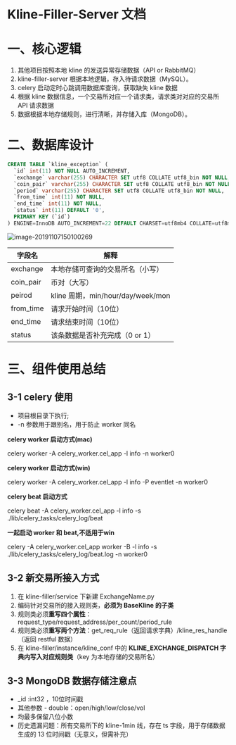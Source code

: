 # Kline-Filler-Server 文档

# 一、核心逻辑

1. 其他项目按照本地 kline 的发送异常存储数据（API or RabbitMQ）
2. kline-filler-server 根据本地逻辑，存入待请求数据（MySQL）。
3. celery 启动定时心跳调用数据库查询，获取缺失 kline 数据
4. 根据 kline 数据信息，一个交易所对应一个请求类，请求类对对应的交易所 API 请求数据
5. 数据根据本地存储规则，进行清晰，并存储入库（MongoDB）。

# 二、数据库设计

```SQL
CREATE TABLE `kline_exception` (
  `id` int(11) NOT NULL AUTO_INCREMENT,
  `exchange` varchar(255) CHARACTER SET utf8 COLLATE utf8_bin NOT NULL,
  `coin_pair` varchar(255) CHARACTER SET utf8 COLLATE utf8_bin NOT NULL,
  `period` varchar(255) CHARACTER SET utf8 COLLATE utf8_bin NOT NULL,
  `from_time` int(11) NOT NULL,
  `end_time` int(11) NOT NULL,
  `status` int(11) DEFAULT '0',
  PRIMARY KEY (`id`)
) ENGINE=InnoDB AUTO_INCREMENT=22 DEFAULT CHARSET=utf8mb4 COLLATE=utf8mb4_0900_ai_ci;
```

![image-20191107150100269](/Users/lin/Documents/Kline-Filler-Server%20%E6%96%87%E6%A1%A3.assets/image-20191107150100269.png)

| 字段名    | 解释                              |
| --------- | --------------------------------- |
| exchange  | 本地存储可查询的交易所名（小写）  |
| coin_pair | 币对（大写）                      |
| peirod    | kline 周期，min/hour/day/week/mon |
| from_time | 请求开始时间（10位）              |
| end_time  | 请求结束时间（10位）              |
| status    | 该条数据是否补充完成（0 or 1）    |

# 三、组件使用总结

## 3-1 celery 使用

- 项目根目录下执行;
- -n 参数用于跟别名，用于防止 worker 同名

**celery worker 启动方式(mac)**

celery worker -A celery_worker.cel_app  -l info  -n worker0

**celery worker 启动方式(win)**

celery worker -A celery_worker.cel_app  -l info -P eventlet -n worker0

**celery beat 启动方式**

celery beat -A celery_worker.cel_app  -l info -s ./lib/celery_tasks/celery_log/beat

**一起启动 worker 和 beat,不适用于win**

celery -A celery_worker.cel_app worker -B -l info  -s ./lib/celery_tasks/celery_log/beat.log -n worker0

## 3-2 新交易所接入方式

1. 在 kline-filler/service 下新建 ExchangeName.py 
2. 编码针对交易所的接入规则类，**必须为 BaseKline 的子类**
3. 规则类必须**重写四个属性**：request_type/request_address/per_count/period_rule
4. 规则类必须**重写两个方法**：get_req_rule（返回请求字典）/kline_res_handle（返回 restful 数据）
5. 在 kline-filler/instance/kline_conf 中的 **KLINE_EXCHANGE_DISPATCH 字典内写入对应规则类**（key 为本地存储的交易所名）

## 3-3 MongoDB 数据存储注意点

- _id :int32 ，10位时间戳
- 其他参数 - double：open/high/low/close/vol
- 均最多保留八位小数
- 历史遗漏问题：所有交易所下的 kline-1min 线，存在 ts 字段，用于存储数据生成的 13 位时间戳（无意义，但需补充）

